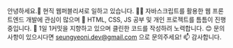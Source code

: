 안녕하세요.👋 현직 웹퍼블리셔로 일하고 있습니다. 👨‍💻
자바스크립트를 활용한 웹 프론트엔드 개발에 관심이 많으며 👀
HTML, CSS, JS 공부 및 개인 프로젝트를 틈틈이 진행중입니다. 🌱
1일 1커밋을 지향하고 있으며 클린한 코드를 작성하려 노력합니다. 😊
문의사항이 있으시다면 seungyeoni.dev@gmail.com 으로 문의주세요! 📫
감사합니다.
